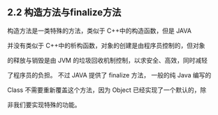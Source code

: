 ## 2.2 构造方法与finalize方法

构造方法是一类特殊的方法，类似于 C++中的构造函数，但是 JAVA

并没有类似于 C++中的析构函数，对象的创建是由程序员控制的，但对象

的释放与销毁是由 JVM 的垃圾回收机制控制，以求安全、高效，同时减轻

了程序员的负担。 不过 JAVA 提供了 finalize 方法， 一般的纯 Java 编写的

Class 不需要重新覆盖这个方法，因为 Object 已经实现了一个默认的，除

非我们要实现特殊的功能。

